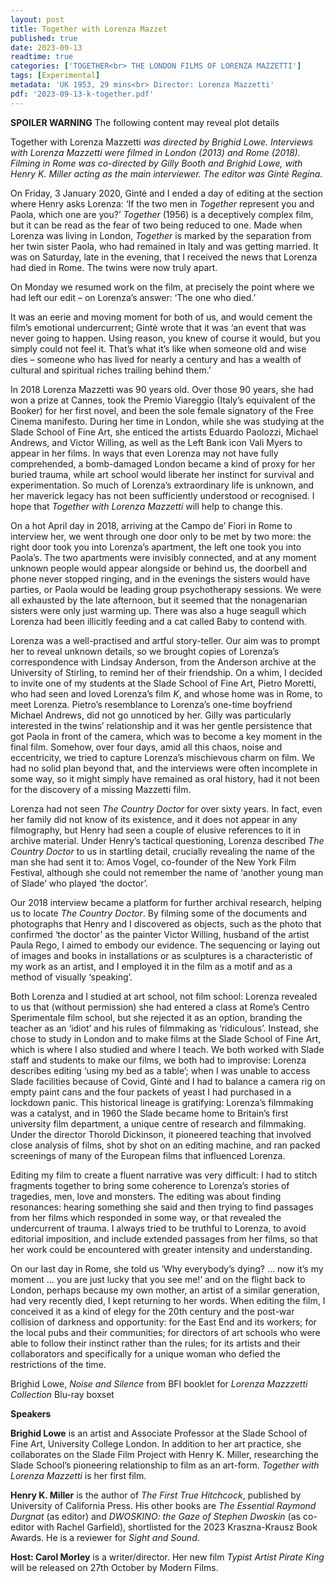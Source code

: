 ```yaml
---
layout: post
title: Together with Lorenza Mazzet
published: true
date: 2023-09-13
readtime: true
categories: ['TOGETHER<br> THE LONDON FILMS OF LORENZA MAZZETTI']
tags: [Experimental]
metadata: 'UK 1953, 29 mins<br> Director: Lorenza Mazzetti'
pdf: '2023-09-13-k-together.pdf'
---
```

**SPOILER WARNING** The following content may reveal plot details

Together with Lorenza Mazzetti _was directed by Brighid Lowe. Interviews with Lorenza Mazzetti were filmed in London (2013) and Rome (2018). Filming in Rome was co-directed by Gilly Booth and Brighid Lowe, with Henry K. Miller acting as the main interviewer. The editor was Gintė Regina._

On Friday, 3 January 2020, Gintė and I ended a day of editing at the section where Henry asks Lorenza: ‘If the two men in _Together_ represent you and Paola, which one are you?’ _Together_ (1956) is a deceptively complex film, but it can be read as the fear of two being reduced to one. Made when Lorenza was living in London, _Together_ is marked by the separation from her twin sister Paola, who had remained in Italy and was getting married. It was on Saturday, late in the evening, that I received the news that Lorenza had died in Rome. The twins were now truly apart.

On Monday we resumed work on the film, at precisely the point where we had left our edit – on Lorenza’s answer: ‘The one who died.’

It was an eerie and moving moment for both of us, and would cement the film’s emotional undercurrent; Gintė wrote that it was ‘an event that was never going to happen. Using reason, you knew of course it would, but you simply could not feel it. That’s what it’s like when someone old and wise dies – someone who has lived for nearly a century and has a wealth of cultural and spiritual riches trailing behind them.’

In 2018 Lorenza Mazzetti was 90 years old. Over those 90 years, she had won a prize at Cannes, took the Premio Viareggio (Italy’s equivalent of the Booker) for her first novel, and been the sole female signatory of the Free Cinema manifesto. During her time in London, while she was studying at the Slade School of Fine Art, she enticed the artists Eduardo Paolozzi, Michael Andrews, and Victor Willing, as well as the Left Bank icon Vali Myers to appear in her films. In ways that even Lorenza may not have fully comprehended, a bomb-damaged London became a kind of proxy for her buried trauma, while art school would liberate her instinct for survival and experimentation. So much of Lorenza’s extraordinary life is unknown, and her maverick legacy has not been sufficiently understood or recognised. I hope that _Together with Lorenza Mazzetti_ will help to change this.

On a hot April day in 2018, arriving at the Campo de’ Fiori in Rome to interview her, we went through one door only to be met by two more: the right door took you into Lorenza’s apartment, the left one took you into Paola’s. The two apartments were invisibly connected, and at any moment unknown people would appear alongside or behind us, the doorbell and phone never stopped ringing, and in the evenings the sisters would have parties, or Paola would be leading group psychotherapy sessions. We were all exhausted by the late afternoon, but it seemed that the nonagenarian sisters were only just warming up. There was also a huge seagull which Lorenza had been illicitly feeding and a cat called Baby to contend with.

Lorenza was a well-practised and artful story-teller. Our aim was to prompt her to reveal unknown details, so we brought copies of Lorenza’s correspondence with Lindsay Anderson, from the Anderson archive at the University of Stirling, to remind her of their friendship. On a whim, I decided to invite one of my students at the Slade School of Fine Art, Pietro Moretti, who had seen and loved Lorenza’s film _K_, and whose home was in Rome, to meet Lorenza. Pietro’s resemblance to Lorenza’s one-time boyfriend Michael Andrews, did not go unnoticed by her. Gilly was particularly interested in the twins’ relationship and it was her gentle persistence that got Paola in front of the camera, which was to become a key moment in the final film. Somehow, over four days, amid all this chaos, noise and eccentricity, we tried to capture Lorenza’s mischievous charm on film. We had no solid plan beyond that, and the interviews were often incomplete in some way, so it might simply have remained as oral history, had it not been for the discovery of a missing Mazzetti film.

Lorenza had not seen _The Country Doctor_ for over sixty years. In fact, even her family did not know of its existence, and it does not appear in any filmography, but Henry had seen a couple of elusive references to it in archive material. Under Henry’s tactical questioning, Lorenza described _The Country Doctor_ to us in startling detail, crucially revealing the name of the man she had sent it to: Amos Vogel, co-founder of the New York Film Festival, although she could not remember the name of ‘another young man of Slade’ who played ‘the doctor’.

Our 2018 interview became a platform for further archival research, helping us to locate _The Country Doctor_. By filming some of the documents and photographs that Henry and I discovered as objects, such as the photo that confirmed ‘the doctor’ as the painter Victor Willing, husband of the artist Paula Rego, I aimed to embody our evidence. The sequencing or laying out of images and books in installations or as sculptures is a characteristic of my work as an artist, and I employed it in the film as a motif and as a method of visually ‘speaking’.

Both Lorenza and I studied at art school, not film school: Lorenza revealed to us that (without permission) she had entered a class at Rome’s Centro Sperimentale film school, but she rejected it as an option, branding the teacher as an ‘idiot’ and his rules of filmmaking as ‘ridiculous’. Instead, she chose to study in London and to make films at the Slade School of Fine Art, which is where I also studied and where I teach. We both worked with Slade staff and students to make our films, we both had to improvise: Lorenza describes editing ‘using my bed as a table’; when I was unable to access Slade facilities because of Covid, Gintė and I had to balance a camera rig on empty paint cans and the four packets of yeast I had purchased in a lockdown panic. This historical lineage is gratifying: Lorenza’s filmmaking was a catalyst, and in 1960 the Slade became home to Britain’s first university film department, a unique centre of research and filmmaking. Under the director Thorold Dickinson, it pioneered teaching that involved close analysis of films, shot by shot on an editing machine, and ran packed screenings of many of the European films that influenced Lorenza.

Editing my film to create a fluent narrative was very difficult: I had to stitch fragments together to bring some coherence to Lorenza’s stories of tragedies, men, love and monsters. The editing was about finding resonances: hearing something she said and then trying to find passages from her films which responded in some way, or that revealed the undercurrent of trauma. I always tried to be truthful to Lorenza, to avoid editorial imposition, and include extended passages from her films, so that her work could be encountered with greater intensity and understanding.

On our last day in Rome, she told us ‘Why everybody’s dying? … now it’s my moment … you are just lucky that you see me!’ and on the flight back to London, perhaps because my own mother, an artist of a similar generation, had very recently died, I kept returning to her words. When editing the film, I conceived it as a kind of elegy for the 20th century and the post-war collision of darkness and opportunity: for the East End and its workers; for the local pubs and their communities; for directors of art schools who were able to follow their instinct rather than the rules; for its artists and their collaborators and specifically for a unique woman who defied the restrictions of the time.

Brighid Lowe, _Noise and Silence_ from BFI booklet for _Lorenza Mazzzetti Collection_ Blu-ray boxset

**Speakers**

**Brighid Lowe** is an artist and Associate Professor at the Slade School of Fine Art, University College London. In addition to her art practice, she collaborates on the Slade Film Project with Henry K. Miller, researching the Slade School’s pioneering relationship to film as an art-form. _Together with Lorenza Mazzetti_ is her first film.

**Henry K. Miller** is the author of _The First True Hitchcock_, published by University of California Press. His other books are _The Essential Raymond Durgnat_ (as editor) and _DWOSKINO: the Gaze of Stephen Dwoskin_ (as co-editor with Rachel Garfield), shortlisted for the 2023 Kraszna-Krausz Book Awards. He is a reviewer for _Sight and Sound_.

**Host: Carol Morley** is a writer/director. Her new film _Typist Artist Pirate King_ will be released on 27th October by Modern Films.
<!--stackedit_data:
eyJoaXN0b3J5IjpbMTc3NzQzMDA1OF19
-->